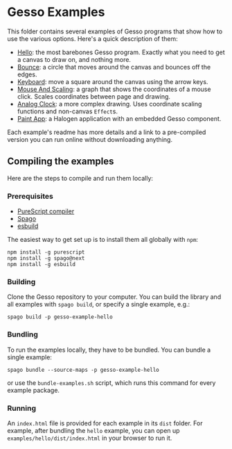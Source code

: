 # Gesso Examples

This folder contains several examples of Gesso programs that show how to use the various options. Here's a quick description of them:

- [Hello](hello): the most barebones Gesso program. Exactly what you need to get a canvas to draw on, and nothing more.
- [Bounce](bounce): a circle that moves around the canvas and bounces off the edges.
- [Keyboard](keyboard): move a square around the canvas using the arrow keys.
- [Mouse And Scaling](mouse-and-scaling): a graph that shows the coordinates of a mouse click. Scales coordinates between page and drawing.
- [Analog Clock](analog-clock): a more complex drawing. Uses coordinate scaling functions and non-canvas `Effect`s.
- [Paint App](paint-app): a Halogen application with an embedded Gesso component.

Each example's readme has more details and a link to a pre-compiled version you can run online without downloading anything.

## Compiling the examples

Here are the steps to compile and run them locally:

### Prerequisites

- [PureScript compiler](https://github.com/purescript/purescript)
- [Spago](https://github.com/purescript/spago#installation)
- [esbuild](https://esbuild.github.io/getting-started/)

The easiest way to get set up is to install them all globally with `npm`:

```
npm install -g purescript
npm install -g spago@next
npm install -g esbuild
```

### Building

Clone the Gesso repository to your computer. You can build the library and all examples with `spago build`, or specify a single example, e.g.:

```
spago build -p gesso-example-hello
```

### Bundling

To run the examples locally, they have to be bundled. You can bundle a single example:

```
spago bundle --source-maps -p gesso-example-hello
```

or use the `bundle-examples.sh` script, which runs this command for every example package.

### Running

An `index.html` file is provided for each example in its `dist` folder. For example, after bundling the `hello` example, you can open up `examples/hello/dist/index.html` in your browser to run it.
